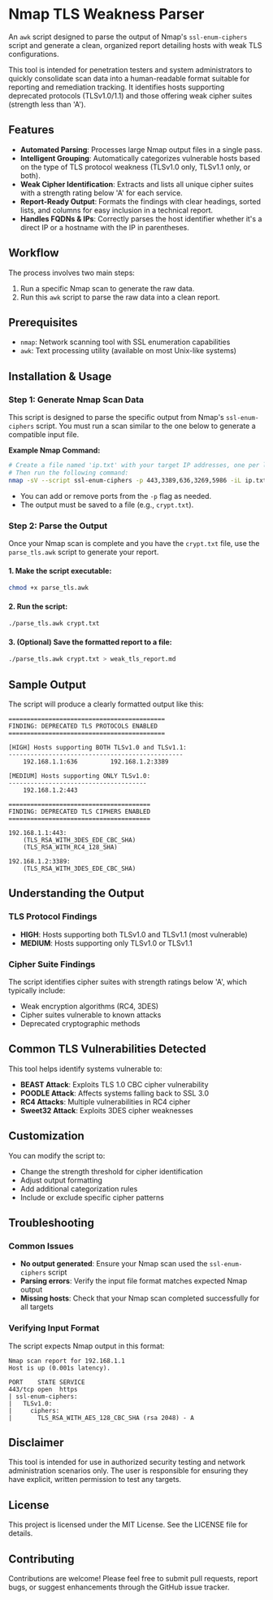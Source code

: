 # Nmap TLS Weakness Parser

An `awk` script designed to parse the output of Nmap's `ssl-enum-ciphers` script and generate a clean, organized report detailing hosts with weak TLS configurations.

This tool is intended for penetration testers and system administrators to quickly consolidate scan data into a human-readable format suitable for reporting and remediation tracking. It identifies hosts supporting deprecated protocols (TLSv1.0/1.1) and those offering weak cipher suites (strength less than 'A').

## Features

- **Automated Parsing**: Processes large Nmap output files in a single pass.
- **Intelligent Grouping**: Automatically categorizes vulnerable hosts based on the type of TLS protocol weakness (TLSv1.0 only, TLSv1.1 only, or both).
- **Weak Cipher Identification**: Extracts and lists all unique cipher suites with a strength rating below 'A' for each service.
- **Report-Ready Output**: Formats the findings with clear headings, sorted lists, and columns for easy inclusion in a technical report.
- **Handles FQDNs & IPs**: Correctly parses the host identifier whether it's a direct IP or a hostname with the IP in parentheses.

## Workflow

The process involves two main steps:

1. Run a specific Nmap scan to generate the raw data.
2. Run this `awk` script to parse the raw data into a clean report.

## Prerequisites

- `nmap`: Network scanning tool with SSL enumeration capabilities
- `awk`: Text processing utility (available on most Unix-like systems)

## Installation & Usage

### Step 1: Generate Nmap Scan Data

This script is designed to parse the specific output from Nmap's `ssl-enum-ciphers` script. You must run a scan similar to the one below to generate a compatible input file.

**Example Nmap Command:**

```bash
# Create a file named 'ip.txt' with your target IP addresses, one per line.
# Then run the following command:
nmap -sV --script ssl-enum-ciphers -p 443,3389,636,3269,5986 -iL ip.txt > crypt.txt
```

- You can add or remove ports from the `-p` flag as needed.
- The output must be saved to a file (e.g., `crypt.txt`).

### Step 2: Parse the Output

Once your Nmap scan is complete and you have the `crypt.txt` file, use the `parse_tls.awk` script to generate your report.

#### 1. Make the script executable:

```bash
chmod +x parse_tls.awk
```

#### 2. Run the script:

```bash
./parse_tls.awk crypt.txt
```

#### 3. (Optional) Save the formatted report to a file:

```bash
./parse_tls.awk crypt.txt > weak_tls_report.md
```

## Sample Output

The script will produce a clearly formatted output like this:

```
===========================================
FINDING: DEPRECATED TLS PROTOCOLS ENABLED
===========================================

[HIGH] Hosts supporting BOTH TLSv1.0 and TLSv1.1:
------------------------------------------------
    192.168.1.1:636         192.168.1.2:3389

[MEDIUM] Hosts supporting ONLY TLSv1.0:
--------------------------------------
    192.168.1.2:443

=======================================
FINDING: DEPRECATED TLS CIPHERS ENABLED
=======================================

192.168.1.1:443:
    (TLS_RSA_WITH_3DES_EDE_CBC_SHA)
    (TLS_RSA_WITH_RC4_128_SHA)

192.168.1.2:3389:
    (TLS_RSA_WITH_3DES_EDE_CBC_SHA)
```

## Understanding the Output

### TLS Protocol Findings

- **HIGH**: Hosts supporting both TLSv1.0 and TLSv1.1 (most vulnerable)
- **MEDIUM**: Hosts supporting only TLSv1.0 or TLSv1.1

### Cipher Suite Findings

The script identifies cipher suites with strength ratings below 'A', which typically include:

- Weak encryption algorithms (RC4, 3DES)
- Cipher suites vulnerable to known attacks
- Deprecated cryptographic methods

## Common TLS Vulnerabilities Detected

This tool helps identify systems vulnerable to:

- **BEAST Attack**: Exploits TLS 1.0 CBC cipher vulnerability
- **POODLE Attack**: Affects systems falling back to SSL 3.0
- **RC4 Attacks**: Multiple vulnerabilities in RC4 cipher
- **Sweet32 Attack**: Exploits 3DES cipher weaknesses

## Customization

You can modify the script to:

- Change the strength threshold for cipher identification
- Adjust output formatting
- Add additional categorization rules
- Include or exclude specific cipher patterns

## Troubleshooting

### Common Issues

- **No output generated**: Ensure your Nmap scan used the `ssl-enum-ciphers` script
- **Parsing errors**: Verify the input file format matches expected Nmap output
- **Missing hosts**: Check that your Nmap scan completed successfully for all targets

### Verifying Input Format

The script expects Nmap output in this format:

```
Nmap scan report for 192.168.1.1
Host is up (0.001s latency).

PORT    STATE SERVICE
443/tcp open  https
| ssl-enum-ciphers:
|   TLSv1.0:
|     ciphers:
|       TLS_RSA_WITH_AES_128_CBC_SHA (rsa 2048) - A
```

## Disclaimer

This tool is intended for use in authorized security testing and network administration scenarios only. The user is responsible for ensuring they have explicit, written permission to test any targets.

## License

This project is licensed under the MIT License. See the LICENSE file for details.

## Contributing

Contributions are welcome! Please feel free to submit pull requests, report bugs, or suggest enhancements through the GitHub issue tracker.
